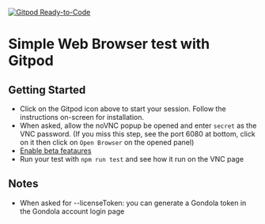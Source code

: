 [![Gitpod Ready-to-Code](https://img.shields.io/badge/Gitpod-Ready--to--Code-blue?logo=gitpod)](https://gitpod.io/#https://github.com/trinhpham/test-with-gitpod) 

# Simple Web Browser test with Gitpod

## Getting Started

- Click on the Gitpod icon above to start your session. Follow the instructions on-screen for installation.
- When asked, allow the noVNC popup be opened and enter `secret` as the VNC password. (If you miss this step, see the port 6080 at bottom, click on it then click on `Open Browser` on the opened panel)
- [Enable beta feataures](https://docs.gondolatest.com/guides/beta-features.html#enabling-beta-features)
- Run your test with `npm run test` and see how it run on the VNC page

## Notes
- When asked for --licenseToken: you can generate a Gondola token in the Gondola account login page
